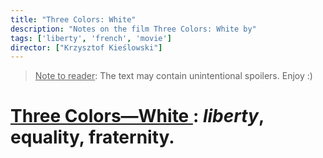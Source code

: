 ```yaml
---
title: "Three Colors: White"
description: "Notes on the film Three Colors: White by"
tags: ['liberty', 'french', 'movie']
director: ["Krzysztof Kieślowski"]
---
```

> <u>Note to reader</u>: The text may contain unintentional spoilers. Enjoy :) 

# <u>Three Colors—White </u>: *liberty*, equality, fraternity.